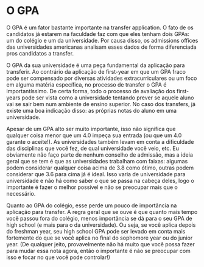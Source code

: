 # O GPA

O GPA é um fator bastante importante na transfer application. O fato de os candidatos já estarem na faculdade faz com que eles tenham dois GPAs: um do colégio e um da universidade. Por causa disso, os admissions offices das universidades americanas analisam esses dados de forma diferenciada pros candidatos a transfer. 

O GPA da sua universidade é uma peça fundamental da aplicação para transferir. Ao contrário da aplicação de first-year em que um GPA fraco pode ser compensado por diversas atividades extracurriculares ou um foco em alguma matéria específica, no processo de transfer o GPA é importantíssimo. De certa forma, todo o processo de avaliação dos first-years pode ser vista como a universidade tentando prever se aquele aluno vai se sair bem num ambiente de ensino superior. No caso dos transfers, já existe uma boa indicação disso: as próprias notas do aluno em uma universidade. 

Apesar de um GPA alto ser muito importante, isso não significa que qualquer coisa menor que um 4.0 impeça sua entrada (ou que um 4.0 garante o aceite!). As universidades também levam em conta a dificuldade das disciplinas que você fez, de qual universidade você veio, etc. Eu obviamente não faço parte de nenhum conselho de admissão, mas a ideia geral que se tem é que as universidades trabalham com faixas: algumas podem considerar qualquer coisa acima de 3.8 como ótimo, outras podem considerar que 3.6 para cima já é ideal. Isso varia de universidade para universidade e não há como saber o que se passa na cabeça deles, logo o importante é fazer o melhor possível e não se preocupar mais que o necessário.

Quanto ao GPA do colégio, esse perde um pouco de importância na aplicação para transfer. A regra geral que se ouve é que quanto mais tempo você passou fora do colégio, menos importância se dá para o seu GPA de high school (e mais para o da universidade). Ou seja, se você aplica depois do freshman year, seu high school GPA pode ser levado em conta mais fortemente do que se você aplica no final do sophomore year ou do junior year. (De qualquer jeito, provavelmente não há muito que você possa fazer para mudar essa nota agora, então o importante é não se preocupar com isso e focar no que você pode controlar!)

